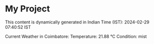 # My Project

This content is dynamically generated in Indian Time (IST): 2024-02-29 07:40:52 IST


Current Weather in Coimbatore:
Temperature: 21.88 °C
Condition: mist

